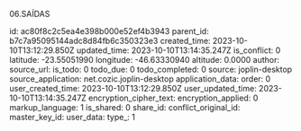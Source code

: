 06.SAÍDAS

id: ac80f8c2c5ea4e398b000e52ef4b3943
parent_id: b7c7a95095144adc8d84fb6c350323e3
created_time: 2023-10-10T13:12:29.850Z
updated_time: 2023-10-10T13:14:35.247Z
is_conflict: 0
latitude: -23.55051990
longitude: -46.63330940
altitude: 0.0000
author: 
source_url: 
is_todo: 0
todo_due: 0
todo_completed: 0
source: joplin-desktop
source_application: net.cozic.joplin-desktop
application_data: 
order: 0
user_created_time: 2023-10-10T13:12:29.850Z
user_updated_time: 2023-10-10T13:14:35.247Z
encryption_cipher_text: 
encryption_applied: 0
markup_language: 1
is_shared: 0
share_id: 
conflict_original_id: 
master_key_id: 
user_data: 
type_: 1